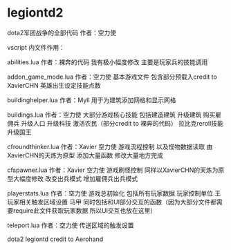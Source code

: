 legiontd2
=========
dota2军团战争的全部代码   作者：空力使

vscript 内文件作用：

   abilities.lua       作者：裸奔的代码             我有极小幅度修改   主要是玩家兵的技能调用
   
   addon_game_mode.lua 作者：空力使                 基本游戏文件 包含部分预载入credit to XavierCHN 英雄出生设定技能点数
   
   buildinghelper.lua  作者：Myll                   用于为建筑添加网格和显示网格
   
   buildings.lua       作者：空力使                 大部分游戏核心技能 包括建造建筑 升级建筑 购买雇佣兵 升级人口 升级科技
                                                    激活农民（部分credit to 裸奔的代码） 拉比克reroll技能 升级国王
                                                    
   cfroundthinker.lua  作者：Xavier 空力使          游戏流程控制 以及怪物数据读取 由XavierCHN的天炼为原型 添加大量函数 
                                                    修改大量地方完成
                                                    
   cfspawner.lua       作者：Xavier 空力使          游戏刷怪控制 同样以XavierCHN的天炼为原型大幅度修改 改变出兵模式 
                                                    增加雇佣兵出兵模式
                                                    
   playerstats.lua     作者：空力使                 游戏总初始化 包括所有玩家数据 玩家控制单位 王 玩家相关触发区域设置 马甲
                                                    同时包括和UI部分交互的函数（因为大部分文件都需要require此文件获取玩家数据
                                                    所以UI交互也放在这里）
                                                    
   teleport.lua        作者：空力使                 传送区域的触发设置

dota2 legiontd       credit to Aerohand
